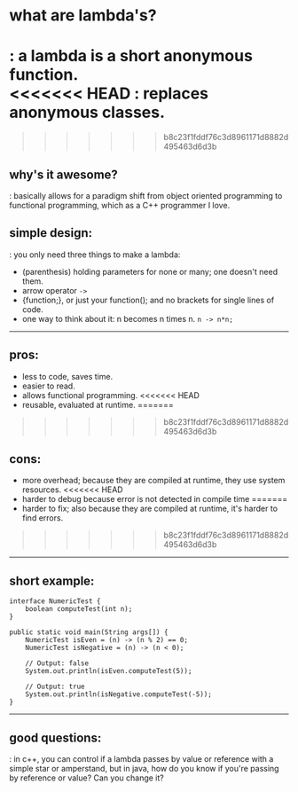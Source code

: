 # what are lambda's?
:  a lambda is a short anonymous function.  
<<<<<<< HEAD
:  replaces anonymous classes.
=======
>>>>>>> b8c23f1fddf76c3d8961171d8882d495463d6d3b

## why's it awesome?
:  basically allows for a paradigm shift from object oriented programming to functional programming, which as a C++ programmer I love.

## simple design:
:  you only need three things to make a lambda: 
- (parenthesis) holding parameters for none or many; one doesn't need them.
- arrow operator `->`
- {function;}, or just your function(); and no brackets for single lines of code.  
- one way to think about it: n becomes n times n.  `n -> n*n;`

---

## pros:
- less to code, saves time.
- easier to read. 
- allows functional programming.
<<<<<<< HEAD
- reusable, evaluated at runtime. 
=======
>>>>>>> b8c23f1fddf76c3d8961171d8882d495463d6d3b


## cons: 
- more overhead; because they are compiled at runtime, they use system resources.
<<<<<<< HEAD
- harder to debug because error is not detected in compile time
=======
- harder to fix; also because they are compiled at runtime, it's harder to find errors.
>>>>>>> b8c23f1fddf76c3d8961171d8882d495463d6d3b

---
## short example:

~~~
interface NumericTest {
	boolean computeTest(int n); 
}

public static void main(String args[]) {
	NumericTest isEven = (n) -> (n % 2) == 0;
	NumericTest isNegative = (n) -> (n < 0);

	// Output: false
	System.out.println(isEven.computeTest(5));

	// Output: true
	System.out.println(isNegative.computeTest(-5));
}
~~~


---

## good questions:
: in c++, you can control if a lambda passes by value or reference with a simple star or amperstand, but in java, how do you know if you're passing by reference or value?  Can you change it?